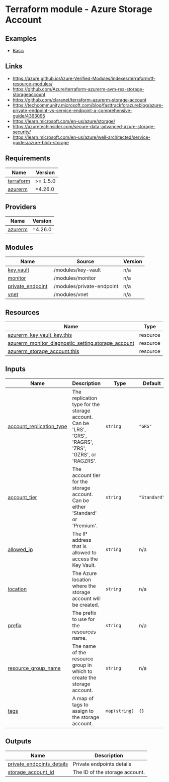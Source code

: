 # Terraform module - Azure Storage Account

## Examples

- [Basic](examples/basic/)

## Links

- https://azure.github.io/Azure-Verified-Modules/indexes/terraform/tf-resource-modules/
- https://github.com/Azure/terraform-azurerm-avm-res-storage-storageaccount
- https://github.com/claranet/terraform-azurerm-storage-account
- https://techcommunity.microsoft.com/blog/fasttrackforazureblog/azure-private-endpoint-vs-service-endpoint-a-comprehensive-guide/4363095
- https://learn.microsoft.com/en-us/azure/storage/
- https://azuretechinsider.com/secure-data-advanced-azure-storage-security/
- https://learn.microsoft.com/en-us/azure/well-architected/service-guides/azure-blob-storage

<!-- BEGINNING OF PRE-COMMIT-TERRAFORM DOCS HOOK -->
## Requirements

| Name | Version |
|------|---------|
| <a name="requirement_terraform"></a> [terraform](#requirement\_terraform) | >= 1.5.0 |
| <a name="requirement_azurerm"></a> [azurerm](#requirement\_azurerm) | =4.26.0 |

## Providers

| Name | Version |
|------|---------|
| <a name="provider_azurerm"></a> [azurerm](#provider\_azurerm) | =4.26.0 |

## Modules

| Name | Source | Version |
|------|--------|---------|
| <a name="module_key_vault"></a> [key\_vault](#module\_key\_vault) | ./modules/key-vault | n/a |
| <a name="module_monitor"></a> [monitor](#module\_monitor) | ./modules/monitor | n/a |
| <a name="module_private_endpoint"></a> [private\_endpoint](#module\_private\_endpoint) | ./modules/private-endpoint | n/a |
| <a name="module_vnet"></a> [vnet](#module\_vnet) | ./modules/vnet | n/a |

## Resources

| Name | Type |
|------|------|
| [azurerm_key_vault_key.this](https://registry.terraform.io/providers/hashicorp/azurerm/4.26.0/docs/resources/key_vault_key) | resource |
| [azurerm_monitor_diagnostic_setting.storage_account](https://registry.terraform.io/providers/hashicorp/azurerm/4.26.0/docs/resources/monitor_diagnostic_setting) | resource |
| [azurerm_storage_account.this](https://registry.terraform.io/providers/hashicorp/azurerm/4.26.0/docs/resources/storage_account) | resource |

## Inputs

| Name | Description | Type | Default | Required |
|------|-------------|------|---------|:--------:|
| <a name="input_account_replication_type"></a> [account\_replication\_type](#input\_account\_replication\_type) | The replication type for the storage account. Can be 'LRS', 'GRS', 'RAGRS', 'ZRS', 'GZRS', or 'RAGZRS'. | `string` | `"GRS"` | no |
| <a name="input_account_tier"></a> [account\_tier](#input\_account\_tier) | The account tier for the storage account. Can be either 'Standard' or 'Premium'. | `string` | `"Standard"` | no |
| <a name="input_allowed_ip"></a> [allowed\_ip](#input\_allowed\_ip) | The IP address that is allowed to access the Key Vault. | `string` | n/a | yes |
| <a name="input_location"></a> [location](#input\_location) | The Azure location where the storage account will be created. | `string` | n/a | yes |
| <a name="input_prefix"></a> [prefix](#input\_prefix) | The prefix to use for the resources name. | `string` | n/a | yes |
| <a name="input_resource_group_name"></a> [resource\_group\_name](#input\_resource\_group\_name) | The name of the resource group in which to create the storage account. | `string` | n/a | yes |
| <a name="input_tags"></a> [tags](#input\_tags) | A map of tags to assign to the storage account. | `map(string)` | `{}` | no |

## Outputs

| Name | Description |
|------|-------------|
| <a name="output_private_endpoints_details"></a> [private\_endpoints\_details](#output\_private\_endpoints\_details) | Private endpoints details |
| <a name="output_storage_account_id"></a> [storage\_account\_id](#output\_storage\_account\_id) | The ID of the storage account. |
<!-- END OF PRE-COMMIT-TERRAFORM DOCS HOOK -->
